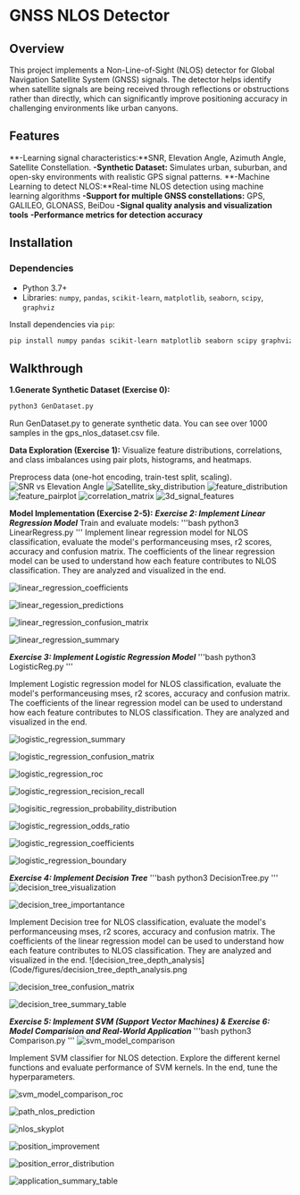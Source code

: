 # GNSS NLOS Detector

## Overview
This project implements a Non-Line-of-Sight (NLOS) detector for Global Navigation Satellite System (GNSS) signals. The detector helps identify when satellite signals are being received through reflections or obstructions rather than directly, which can significantly improve positioning accuracy in challenging environments like urban canyons.

## Features
**-Learning signal characteristics:**SNR, Elevation Angle, Azimuth Angle, Satellite Constellation.
**-Synthetic Dataset:** Simulates urban, suburban, and open-sky environments with realistic GPS signal patterns.
**-Machine Learning to detect NLOS:**Real-time NLOS detection using machine learning algorithms
**-Support for multiple GNSS constellations:** GPS, GALILEO, GLONASS, BeiDou
**-Signal quality analysis and visualization tools**
**-Performance metrics for detection accuracy**

## Installation
### Dependencies
- Python 3.7+
- Libraries: `numpy`, `pandas`, `scikit-learn`, `matplotlib`, `seaborn`, `scipy`, `graphviz`


Install dependencies via `pip`:
```bash
pip install numpy pandas scikit-learn matplotlib seaborn scipy graphviz
```
## Walkthrough
**1.Generate Synthetic Dataset (Exercise 0):**
```bash
python3 GenDataset.py
```
Run GenDataset.py to generate synthetic data. You can see over 1000 samples in the gps_nlos_dataset.csv file.

**Data Exploration (Exercise 1):**
Visualize feature distributions, correlations, and class imbalances using pair plots, histograms, and heatmaps.

Preprocess data (one-hot encoding, train-test split, scaling).
![SNR vs Elevation Angle](Code/figures/SNR_vs_Elevation_Angle.png)
![Satellite_sky_distribution](Code/figures/Satellite_Sky_Distribution.png)
![feature_distribution](Code/figures/feature_distribution.png)
![feature_pairplot](Code/figures/feature_pairplot.png)
![correlation_matrix](Code/figures/correlation_matrix.png)
![3d_signal_features](Code/figures/3d_signal_features.png)

**Model Implementation (Exercise 2-5):**
***Exercise 2: Implement Linear Regression Model***
Train and evaluate models:
'''bash
python3 LinearRegress.py
'''
Implement linear regression model for NLOS classification, evaluate the model's performanceusing mses, r2 scores, accuracy and confusion matrix. The coefficients of the linear regression model can be used to understand how each feature contributes to NLOS classification. They are analyzed and visualized in the end.

![linear_regression_coefficients](Code/figures/linear_regression_coefficients.png)

![linear_regession_predictions](Code/figures/linear_regression_predictions.png)

![linear_regression_confusion_matrix](Code/figures/linear_regression_confusion_matrix.png)

![linear_regression_summary](Code/figures/linear_regression_summary.png)



***Exercise 3: Implement Logistic Regression Model***
'''bash
python3 LogisticReg.py
'''

Implement Logistic regression model for NLOS classification, evaluate the model's performanceusing mses, r2 scores, accuracy and confusion matrix. The coefficients of the linear regression model can be used to understand how each feature contributes to NLOS classification. They are analyzed and visualized in the end.

![logistic_regression_summary](Code/figures/logistic_regression_summary.png)

![logistic_regression_confusion_matrix](Code/figures/logistic_regression_confusion_matrix.png)

![logistic_regression_roc](Code/figures/logistic_regression_roc.png)

![logistic_regression_recision_recall](Code/figures/logistic_regression_recision_recall.png)

![logisitic_regression_probability_distribution](Code/figures/logisitic_regression_probability_distribution.png)

![logistic_regression_odds_ratio](Code/figures/logisitic_regression_odds_ratio.png)

![logistic_regression_coefficients](Code/figures/logistic_regression_coefficients.png)

![logistic_regression_boundary](Code/figures/logistic_regression_boundary.png)

***Exercise 4: Implement Decision Tree***
'''bash
python3 DecisionTree.py
'''
![decision_tree_visualization](Code/figures/decision_tree_visualization.png)

![decision_tree_importantance](Code/figures/decision_tree_importance.png)

Implement Decision tree for NLOS classification, evaluate the model's performanceusing mses, r2 scores, accuracy and confusion matrix. The coefficients of the linear regression model can be used to understand how each feature contributes to NLOS classification. They are analyzed and visualized in the end.
![decision_tree_depth_analysis](Code/figures/decision_tree_depth_analysis.png

![decision_tree_confusion_matrix](Code/figures/decision_tree_confusion_matrix.png)

![decision_tree_summary_table](Code/figures/decision_tree_summary_table.png)

***Exercise 5: Implement SVM (Support Vector Machines) & Exercise 6: Model Comparision and Real-World Application***
'''bash
python3 Comparison.py
'''
![svm_model_comparison](Code/figures/model_comparison.png)


Implement SVM classifier for NLOS detection. Explore the different kernel functions and evaluate performance of SVM kernels. In the end, tune the hyperparameters.

![svm_model_comparison_roc](Code/figures/model_comparison_roc.png)

![path_nlos_prediction](Code/figures/path_nlos_prediction.png)

![nlos_skyplot](Code/figures/nlos_skyplot.png)

![position_improvement](Code/figures/position_improvement.png)

![position_error_distribution](Code/figures/position_error_distribution.png)

![application_summary_table](Code/figures/application_summary.png)






